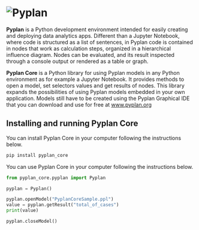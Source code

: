 # ![Pyplan](https://raw.githubusercontent.com/pyplan/pyplan-ide/master/docs/assets/img/logo.png)

**Pyplan** is a Python development environment intended for easily creating and deploying data analytics apps. Different than a Jupyter Notebook, where code is structured as a list of sentences, in Pyplan code is contained in nodes that work as calculation steps, organized in a hierarchical influence diagram. Nodes can be evaluated, and its result inspected through a console output or rendered as a table or graph. 

**Pyplan Core** is a Python library for using Pyplan models in any Python environment as for example a Jupyter Notebook.
It provides methods to open a model, set selectors values and get results of nodes.
This library expands the possibilities of using Pyplan models embedded in your own application.
Models still have to be created using the Pyplan Graphical IDE that you can download and use for free at www.pyplan.org

## Installing and running Pyplan Core

You can install Pyplan Core in your computer following the instructions below. 

```bash
pip install pyplan_core
```

You can use Pyplan Core in your computer following the instructions below. 

```python
from pyplan_core.pyplan import Pyplan

pyplan = Pyplan()

pyplan.openModel("PyplanCoreSample.ppl")
value = pyplan.getResult("total_of_cases")
print(value)

pyplan.closeModel() 
```
